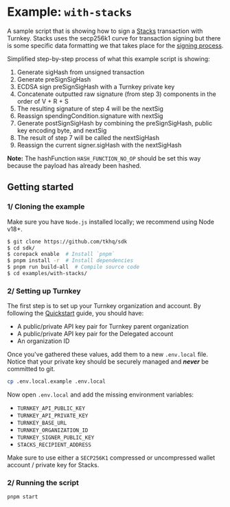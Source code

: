 # Example: `with-stacks`

A sample script that is showing how to sign a [Stacks](https://docs.hiro.so/stacks/stacks.js) transaction with Turnkey.
Stacks uses the secp256k1 curve for transaction signing but there is some specific data formatting we that takes place for the [signing process](https://github.com/stacksgov/sips/blob/main/sips/sip-005/sip-005-blocks-and-transactions.md#transaction-signing-and-verifying).

Simplified step-by-step process of what this example script is showing:

1. Generate sigHash from unsigned transaction
2. Generate preSignSigHash
3. ECDSA sign preSignSigHash with a Turnkey private key
4. Concatenate outputted raw signature (from step 3) components in the order of V + R + S
5. The resulting signature of step 4 will be the nextSig
6. Reassign spendingCondition.signature with nextSig
7. Generate postSignSigHash by combining the preSignSigHash, public key encoding byte, and nextSig
8. The result of step 7 will be called the nextSigHash
9. Reassign the current signer.sigHash with the nextSigHash

**Note:** The hashFunction `HASH_FUNCTION_NO_OP` should be set this way because the payload has already been hashed.

## Getting started

### 1/ Cloning the example

Make sure you have `Node.js` installed locally; we recommend using Node v18+.

```bash
$ git clone https://github.com/tkhq/sdk
$ cd sdk/
$ corepack enable  # Install `pnpm`
$ pnpm install -r  # Install dependencies
$ pnpm run build-all  # Compile source code
$ cd examples/with-stacks/
```

### 2/ Setting up Turnkey

The first step is to set up your Turnkey organization and account. By following the [Quickstart](https://docs.turnkey.com/getting-started/quickstart) guide, you should have:

- A public/private API key pair for Turnkey parent organization
- A public/private API key pair for the Delegated account
- An organization ID

Once you've gathered these values, add them to a new `.env.local` file. Notice that your private key should be securely managed and **_never_** be committed to git.

```bash
cp .env.local.example .env.local
```

Now open `.env.local` and add the missing environment variables:

- `TURNKEY_API_PUBLIC_KEY`
- `TURNKEY_API_PRIVATE_KEY`
- `TURNKEY_BASE_URL`
- `TURNKEY_ORGANIZATION_ID`
- `TURNKEY_SIGNER_PUBLIC_KEY`
- `STACKS_RECIPIENT_ADDRESS`

Make sure to use either a `SECP256K1` compressed or uncompressed wallet account / private key for Stacks.

### 2/ Running the script

```bash
pnpm start
```
